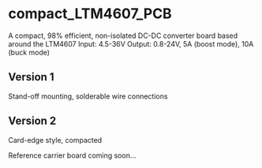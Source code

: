 # compact_LTM4607_PCB
A compact, 98% efficient, non-isolated DC-DC converter board based around the LTM4607
Input: 4.5-36V
Output: 0.8-24V, 5A (boost mode), 10A (buck mode)

## Version 1
Stand-off mounting, solderable wire connections

## Version 2
Card-edge style, compacted

Reference carrier board coming soon...
